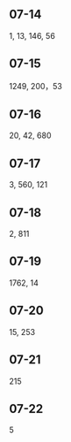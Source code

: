 ## 07-14
1, 13, 146, 56

## 07-15
1249, 200，53

## 07-16
20, 42, 680

## 07-17
3, 560, 121

## 07-18
2, 811

## 07-19
1762, 14

## 07-20
15, 253

## 07-21
215

## 07-22
5
